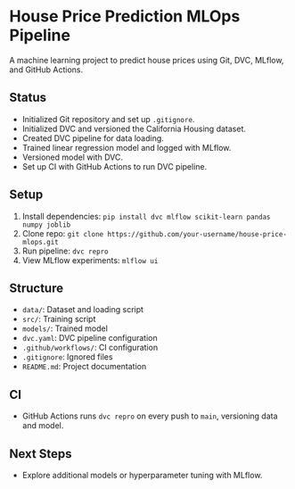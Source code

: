 # House Price Prediction MLOps Pipeline

A machine learning project to predict house prices using Git, DVC, MLflow, and GitHub Actions.

## Status
- Initialized Git repository and set up `.gitignore`.
- Initialized DVC and versioned the California Housing dataset.
- Created DVC pipeline for data loading.
- Trained linear regression model and logged with MLflow.
- Versioned model with DVC.
- Set up CI with GitHub Actions to run DVC pipeline.

## Setup
1. Install dependencies: `pip install dvc mlflow scikit-learn pandas numpy joblib`
2. Clone repo: `git clone https://github.com/your-username/house-price-mlops.git`
3. Run pipeline: `dvc repro`
4. View MLflow experiments: `mlflow ui`

## Structure
- `data/`: Dataset and loading script
- `src/`: Training script
- `models/`: Trained model
- `dvc.yaml`: DVC pipeline configuration
- `.github/workflows/`: CI configuration
- `.gitignore`: Ignored files
- `README.md`: Project documentation

## CI
- GitHub Actions runs `dvc repro` on every push to `main`, versioning data and model.

## Next Steps
- Explore additional models or hyperparameter tuning with MLflow.
